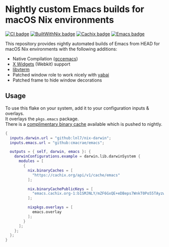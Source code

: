 # Nightly custom Emacs builds for macOS Nix environments
[![CI badge](https://github.com/cmacrae/emacs/actions/workflows/build.yaml/badge.svg)](https://github.com/cmacrae/emacs/actions/workflows/build.yaml)
[![BuiltWithNix badge](https://img.shields.io/badge/Built_With-Nix-5277C3.svg?logo=nixos&labelColor=73C3D5)](https://builtwithnix.org)
[![Cachix badge](https://img.shields.io/badge/Cachix-store-blue.svg?logo=hack-the-box&logoColor=73C3D5)](https://app.cachix.org/cache/emacs)
[![Emacs badge](https://img.shields.io/badge/Emacs-HEAD-adadad.svg?logo=gnu-emacs&labelColor=9266CC&logoColor=ffffff)](http://git.savannah.gnu.org/cgit/emacs.git/log/)

This repository provides nightly automated builds of Emacs from HEAD for macOS Nix environments with the following additions:
- Native Compilation ([gccemacs](https://www.emacswiki.org/emacs/GccEmacs))
- [X Widgets](https://www.emacswiki.org/emacs/EmacsXWidgets) (Webkit) support
- [libvterm](https://github.com/akermu/emacs-libvterm)
- Patched window role to work nicely with [yabai](https://github.com/koekeishiya/yabai)
- Patched frame to hide window decorations

## Usage
To use this flake on your system, add it to your configuration inputs & overlays.  
It overlays the `pkgs.emacs` package.  
There is a [complimentary binary cache](https://app.cachix.org/cache/emacs) available which is pushed to nightly.
```nix
{
  inputs.darwin.url = "github:lnl7/nix-darwin";
  inputs.emacs.url = "github:cmacrae/emacs";

  outputs = { self, darwin, emacs }: {
    darwinConfigurations.example = darwin.lib.darwinSystem {
      modules = [
        {
          nix.binaryCaches = [
            "https://cachix.org/api/v1/cache/emacs"
          ];

          nix.binaryCachePublicKeys = [
            "emacs.cachix.org-1:b1SMJNLY/mZF6GxQE+eDBeps7WnkT0Po55TAyzwOxTY="
          ];

          nixpkgs.overlays = [
            emacs.overlay
          ];
        }
      ];
    };
  };
}
```
